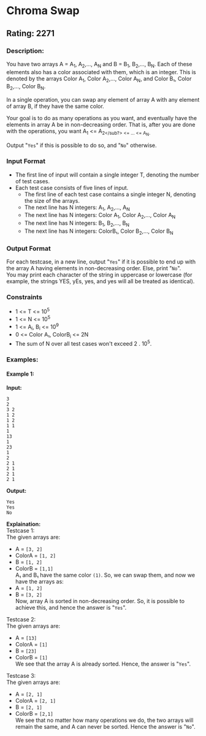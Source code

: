 # Chroma Swap
## Rating: 2271
### Description:
You have two arrays A = A<sub>1</sub>, A<sub>2</sub>,..., A<sub>N</sub> and B = B<sub>1</sub>, B<sub>2</sub>,..., B<sub>N</sub>. Each of these elements also has a color associated with them, which is an integer. This is denoted by the arrays Color A<sub>1</sub>, Color A<sub>2</sub>,..., Color A<sub>N</sub>, and Color B₁, Color B<sub>2</sub>,..., Color B<sub>N</sub>.

In a single operation, you can swap any element of array A with any element of array B, if they have the same color.

Your goal is to do as many operations as you want, and eventually have the elements in array A be in non-decreasing order. That is, after you are done with the operations, you want A<sub>1</sub> <= A<sub>2</sub?> <= ... <= A<sub>N</sub>.

Output "`Yes`" if this is possible to do so, and "`No`" otherwise.
### Input Format
- The first line of input will contain a single integer T, denoting the number of test cases.
- Each test case consists of five lines of input.
    - The first line of each test case contains a single integer N, denoting the size of the arrays.
    - The next line has N integers: A<sub>1</sub>, A<sub>2</sub>,..., A<sub>N</sub>
    - The next line has N integers: Color A<sub>1</sub>, Color A<sub>2</sub>,..., Color A<sub>N</sub>
    - The next line has N integers: B<sub>1</sub>, B<sub>2</sub>,..., B<sub>N</sub>
    - The next line has N integers: ColorB₁, Color B<sub>2</sub>,..., Color B<sub>N</sub>

### Output Format
For each testcase, in a new line, output "`Yes`" if it is possible to end up with the array A having elements in non-decreasing order. Else, print "`No`".  
You may print each character of the string in uppercase or lowercase (for example, the strings YES, yEs, yes, and yes will all be treated as identical).  
### Constraints
- 1 <= T <= 10<sup>5</sup>
- 1 <= N <= 10<sup>5</sup>
- 1 <= A<sub>i</sub>, B<sub>i</sub> <= 10<sup>9</sup>
- 0 <= Color A₁, ColorB<sub>i</sub> <= 2N
- The sum of N over all test cases won't exceed 2 . 10<sup>5</sup>.

### Examples:
#### Example 1:
**Input:**
```
3
2 
3 2
1 2 
1 2 
1 1
1
13
1
23
1
2
2 1 
2 1 
2 1
2 1
```
**Output:**
```
Yes
Yes
No
```
**Explaination:**  
Testcase 1:  
The given arrays are:
- A = `[3, 2]`
- ColorA = `[1, 2]`
- B = `[1, 2]`
- ColorB = `[1,1]`  
A₁ and B₁ have the same color `(1)`. So, we can swap them, and now we have the arrays as:
- A = `[1, 2]`
- B = `[3, 2]`  
Now, array A is sorted in non-decreasing order. So, it is possible to achieve this, and hence the answer is "`Yes`".

Testcase 2:  
The given arrays are:
- A = `[13]`
- ColorA = `[1]`
- B = `[23]`
- ColorB = `[1]`  
We see that the array A is already sorted. Hence, the answer is "`Yes`".

Testcase 3:  
The given arrays are:
- A = `[2, 1]`
- ColorA = `[2, 1]`
- B = `[2, 1]`
- ColorB = `[2,1]`  
We see that no matter how many operations we do, the two arrays will remain the same, and A can never be sorted. Hence the answer is "`No`".

